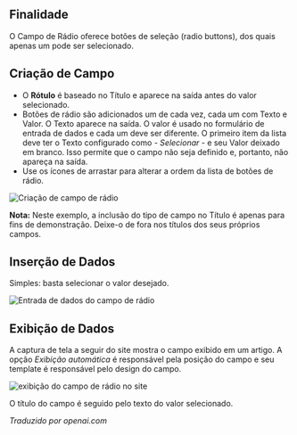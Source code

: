 <!-- Filename: J3.x:Adding_custom_fields/Radio_Field / Display title: Campo de Rádio -->

## Finalidade

O Campo de Rádio oferece botões de seleção (radio buttons), dos quais apenas um pode ser selecionado.

## Criação de Campo

* O **Rótulo** é baseado no Título e aparece na saída antes do valor selecionado.
* Botões de rádio são adicionados um de cada vez, cada um com Texto e Valor. O Texto aparece na saída. O valor é usado no formulário de entrada de dados e cada um deve ser diferente. O primeiro item da lista deve ter o Texto configurado como *- Selecionar -* e seu Valor deixado em branco. Isso permite que o campo não seja definido e, portanto, não apareça na saída.
* Use os ícones de arrastar para alterar a ordem da lista de botões de rádio.

![Criação de campo de rádio](../../../en/images/fields/fields-radio-edit.png)

**Nota:** Neste exemplo, a inclusão do tipo de campo no Título é apenas para fins de demonstração. Deixe-o de fora nos títulos dos seus próprios campos.


## Inserção de Dados

Simples: basta selecionar o valor desejado.

![Entrada de dados do campo de rádio](../../../en/images/fields/fields-radio-data-entry.png)

## Exibição de Dados

A captura de tela a seguir do site mostra o campo exibido em um artigo. A opção *Exibição automática* é responsável pela posição do campo e seu template é responsável pelo design do campo.

![exibição do campo de rádio no site](../../../en/images/fields/fields-radio-site.png)

O título do campo é seguido pelo texto do valor selecionado.

*Traduzido por openai.com*

